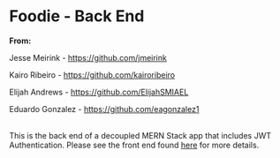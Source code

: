 # Foodie - Back End

**From:**

Jesse Meirink - https://github.com/jmeirink

Kairo Ribeiro - https://github.com/kairoribeiro

Elijah Andrews - https://github.com/ElijahSMIAEL

Eduardo Gonzalez - https://github.com/eagonzalez1
</br></br>

This is the back end of a decoupled MERN Stack app that includes JWT Authentication. Please see the front end found [here](https://github.com/jmeirink/foodie-front-end) for more details. 
